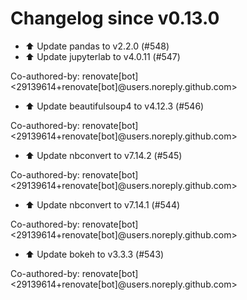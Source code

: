 # Changelog since v0.13.0
- ⬆️ Update pandas to v2.2.0 (#548) 
- ⬆️ Update jupyterlab to v4.0.11 (#547)

Co-authored-by: renovate[bot] <29139614+renovate[bot]@users.noreply.github.com> 
- ⬆️ Update beautifulsoup4 to v4.12.3 (#546)

Co-authored-by: renovate[bot] <29139614+renovate[bot]@users.noreply.github.com> 
- ⬆️ Update nbconvert to v7.14.2 (#545)

Co-authored-by: renovate[bot] <29139614+renovate[bot]@users.noreply.github.com> 
- ⬆️ Update nbconvert to v7.14.1 (#544)

Co-authored-by: renovate[bot] <29139614+renovate[bot]@users.noreply.github.com> 
- ⬆️ Update bokeh to v3.3.3 (#543)

Co-authored-by: renovate[bot] <29139614+renovate[bot]@users.noreply.github.com> 
